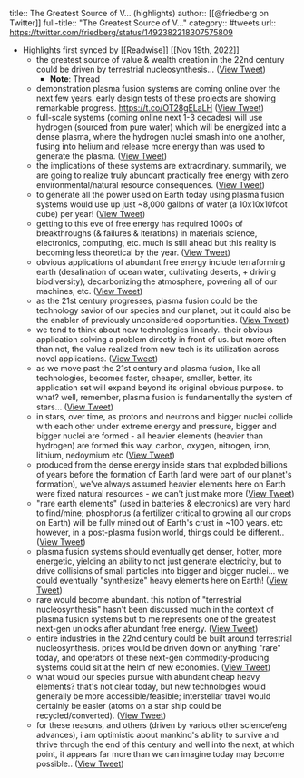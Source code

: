 title:: The Greatest Source of V... (highlights)
author:: [[@friedberg on Twitter]]
full-title:: "The Greatest Source of V..."
category:: #tweets
url:: https://twitter.com/friedberg/status/1492382218307575809

- Highlights first synced by [[Readwise]] [[Nov 19th, 2022]]
	- the greatest source of value & wealth creation in the 22nd century could be driven by terrestrial nucleosynthesis... ([View Tweet](https://twitter.com/friedberg/status/1492382218307575809))
		- **Note**: Thread
	- demonstration plasma fusion systems are coming online over the next few years. early design tests of these projects are showing remarkable progress.
	  https://t.co/OT28gELaLH ([View Tweet](https://twitter.com/friedberg/status/1492382219553280006))
	- full-scale systems (coming online next 1-3 decades) will use hydrogen (sourced from pure water) which will be energized into a dense plasma, where the hydrogen nuclei smash into one another, fusing into helium and release more energy than was used to generate the plasma. ([View Tweet](https://twitter.com/friedberg/status/1492382221000269824))
	- the implications of these systems are extraordinary. summarily, we are going to realize truly abundant practically free energy with zero environmental/natural resource consequences. ([View Tweet](https://twitter.com/friedberg/status/1492382222254370817))
	- to generate all the power used on Earth today using plasma fusion systems would use up just ~8,000 gallons of water (a 10x10x10foot cube) per year! ([View Tweet](https://twitter.com/friedberg/status/1492382223491735557))
	- getting to this eve of free energy has required 1000s of breakthroughs (& failures & iterations) in materials science, electronics, computing, etc. much is still ahead but this reality is becoming less theoretical by the year. ([View Tweet](https://twitter.com/friedberg/status/1492382224804577280))
	- obvious applications of abundant free energy include terraforming earth (desalination of ocean water, cultivating deserts, + driving biodiversity), decarbonizing the atmosphere, powering all of our machines, etc. ([View Tweet](https://twitter.com/friedberg/status/1492382226058674176))
	- as the 21st century progresses, plasma fusion could be the technology savior of our species and our planet, but it could also be the enabler of previously unconsidered opportunities. ([View Tweet](https://twitter.com/friedberg/status/1492382227300159488))
	- we tend to think about new technologies linearly.. their obvious application solving a problem directly in front of us. but more often than not, the value realized from new tech is its utilization across novel applications. ([View Tweet](https://twitter.com/friedberg/status/1492382228571058178))
	- as we move past the 21st century and plasma fusion, like all technologies, becomes faster, cheaper, smaller, better, its application set will expand beyond its original obvious purpose. to what? well, remember, plasma fusion is fundamentally the system of stars... ([View Tweet](https://twitter.com/friedberg/status/1492382229846106113))
	- in stars, over time, as protons and neutrons and bigger nuclei collide with each other under extreme energy and pressure, bigger and bigger nuclei are formed - all heavier elements (heavier than hydrogen) are formed this way. carbon, oxygen, nitrogen, iron, lithium, nedoymium etc ([View Tweet](https://twitter.com/friedberg/status/1492382231058210816))
	- produced from the dense energy inside stars that exploded billions of years before the formation of Earth (and were part of our planet's formation), we've always assumed heavier elements here on Earth were fixed natural resources - we can't just make more ([View Tweet](https://twitter.com/friedberg/status/1492382232266166272))
	- "rare earth elements" (used in batteries & electronics) are very hard to find/mine; phosphorus (a fertilizer critical to growing all our crops on Earth) will be fully mined out of Earth's crust in ~100 years. etc
	  however, in a post-plasma fusion world, things could be different.. ([View Tweet](https://twitter.com/friedberg/status/1492382233444839424))
	- plasma fusion systems should eventually get denser, hotter, more energetic, yielding an ability to not just generate electricity, but to drive collisions of small particles into bigger and bigger nuclei... we could eventually "synthesize" heavy elements here on Earth! ([View Tweet](https://twitter.com/friedberg/status/1492382234656993285))
	- rare would become abundant. this notion of "terrestrial nucleosynthesis" hasn't been discussed much in the context of plasma fusion systems but to me represents one of the greatest next-gen unlocks after abundant free energy. ([View Tweet](https://twitter.com/friedberg/status/1492382236225593345))
	- entire industries in the 22nd century could be built around terrestrial nucleosynthesis. prices would be driven down on anything "rare" today, and operators of these next-gen commodity-producing systems could sit at the helm of new economies. ([View Tweet](https://twitter.com/friedberg/status/1492382237437751298))
	- what would our species pursue with abundant cheap heavy elements? that's not clear today, but new technologies would generally be more accessible/feasible; interstellar travel would certainly be easier (atoms on a star ship could be recycled/converted). ([View Tweet](https://twitter.com/friedberg/status/1492382239895687168))
	- for these reasons, and others (driven by various other science/eng advances), i am optimistic about mankind's ability to survive and thrive through the end of this century and well into the next, at which point, it appears far more than we can imagine today may become possible.. ([View Tweet](https://twitter.com/friedberg/status/1492382241904742401))